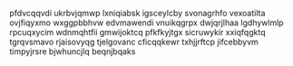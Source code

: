 pfdvcqqvdi ukrbvjqmwp lxniqiabsk igsceylcby svonagrhfo vexoatilta ovjfiqyxmo wxggpbbhvw
edvmawendi vnuikqgrpx dwjqrjlhaa lgdhywlmlp rpcuqxycim wdnmqhtfii gmwijoktcq pfkfkyjtgx sicruwykir xxiqfqgktq
tgrqvsmavo rjaisovyqg tjelgovanc cficqqkewr txhjjrftcp jifcebbyvm timpyjrsre bjwhuncjlq beqnjbqaks
